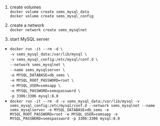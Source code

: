 1. create volumes  
`docker volume create sems_mysql_data`  
`docker volume create sems_mysql_config`

1. create a network  
`docker network create sems_mysqlnet`

1. start MySQL server
* `docker run -it --rm -d \`  
`-v sems_mysql_data:/var/lib/mysql \`  
`-v sems_mysql_config:/etc/mysql/conf.d \`  
`--network sems_mysqlnet \`  
`--name sems_mysqlserver \`  
`-e MYSQL_DATABASE=db_sems \`  
`-e MYSQL_ROOT_PASSWORD=root \`  
`-e MYSQL_USER=semsapp \`  
`-e MYSQL_PASSWORD=semspassword \`  
`-p 3306:3306 mysql:8.0`  
* `docker run -it --rm -d -v sems_mysql_data:/var/lib/mysql
-v sems_mysql_config:/etc/mysql/conf.d
--network sems_mysqlnet
--name sems_mysqlserver
-e MYSQL_DATABASE=db_sems
-e MYSQL_ROOT_PASSWORD=root
-e MYSQL_USER=semsapp
-e MYSQL_PASSWORD=semspassword
-p 3306:3306 mysql:8.0`  
